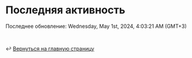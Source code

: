 # Последняя активность

<!--RECENT_ACTIVITY:start-->
<!--RECENT_ACTIVITY:end-->

<!--RECENT_ACTIVITY:last_update-->
Последнее обновление: Wednesday, May 1st, 2024, 4:03:21 AM (GMT+3)
<!--RECENT_ACTIVITY:last_update_end-->

<br>

↩️ [Вернуться на главную страницу](locale/ru/README.md)
